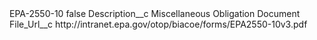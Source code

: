 <?xml version="1.0" encoding="UTF-8"?>
<CustomMetadata xmlns="http://soap.sforce.com/2006/04/metadata" xmlns:xsi="http://www.w3.org/2001/XMLSchema-instance" xmlns:xsd="http://www.w3.org/2001/XMLSchema">
    <label>EPA-2550-10</label>
    <protected>false</protected>
    <values>
        <field>Description__c</field>
        <value xsi:type="xsd:string">Miscellaneous Obligation Document</value>
    </values>
    <values>
        <field>File_Url__c</field>
        <value xsi:type="xsd:string">http://intranet.epa.gov/otop/biacoe/forms/EPA2550-10v3.pdf</value>
    </values>
</CustomMetadata>
